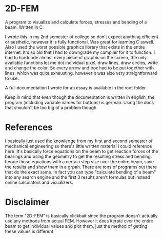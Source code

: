 # 2D-FEM
A program to visualize and calculate forces, stresses and bending of a beam. Written in C.

I wrote this in my 2nd semester of college so don't expect anything efficient or aesthetic, however it is fully functional. Was great for learning C aswell.
Also I used the worst possible graphics library that exists in the entire internet. It's so old that I had to downgrade my compiler for it to function. I had to hardcode almost every piece of graphic on the screen, the only available functions let me dot individual pixel, draw lines, draw circles, write and change the color. So every arrow and box had to be put together with lines, which was quite exhausting, however it was also very straightforward to use.

A full documentation I wrote for an essay is available in the root folder.

Keep in mind that even though the documentation is written in english, the program (including variable names for buttons) is german. Using the docs that shouldn't be too big of a problem though.

# References
I basically just used the knowledge from my first and second semester of mechanical engineering so there's little written material I could reference here. It's basically force equations on the beam to get reaction forces of the bearings and using the geometry to get the resulting stress and bending. Iterate those equations with a certain step size over the entire beam, save the results and show them in a grpah. There are tons of programs out there that do the exact same. In fact you can type "calculate bending of a beam" into any search engine and the first 3 results aren't formulas but instead online calculators and visualizers.

# Disclaimer
The term "2D-FEM" is basically clickbait since the program doesn't actually use any methods from actual FEM. However it does iterate over the entire beam to get individual values and plot them, just the method of getting these values is different.

